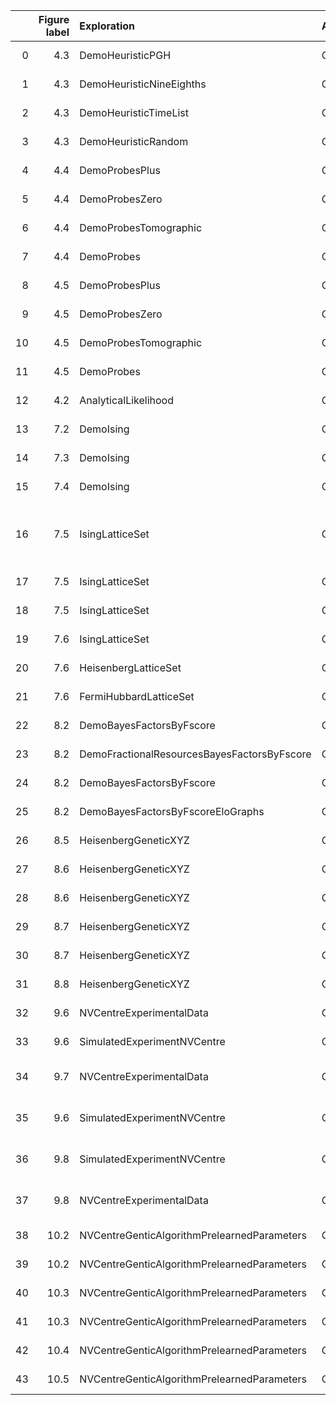 |    |   Figure label | Exploration                                 | Algorithm   |   Experiments |   Particles | Comment                                     | Data folder       | Plot method                              |   Plot level | Folder                            | Name                          | Instance run time   |   Number processes |
|---:|---------------:|:--------------------------------------------|:------------|--------------:|------------:|:--------------------------------------------|:------------------|:-----------------------------------------|-------------:|:----------------------------------|:------------------------------|:--------------------|-------------------:|
|  0 |            4.3 | DemoHeuristicPGH                            | QHL         |          1000 |        3000 | PGH                                         | Nov_27/19_39      | _plot_heuristic_attributes               |            4 | instances/qmla\_1/model\_training | heuristic\_attributes         | 0 days 00:09:41     |                  1 |
|  1 |            4.3 | DemoHeuristicNineEighths                    | QHL         |          1000 |        3000 | (9/8)^k heuristic                           | Nov_27/19_40      | _plot_heuristic_attributes               |            4 | instances/qmla\_1/model\_training | heuristic\_attributes         | 0 days 00:08:42     |                  1 |
|  2 |            4.3 | DemoHeuristicTimeList                       | QHL         |          1000 |        3000 | Time list                                   | Nov_27/19_42      | _plot_heuristic_attributes               |            4 | instances/qmla\_1/model\_training | heuristic\_attributes         | 0 days 00:10:16     |                  1 |
|  3 |            4.3 | DemoHeuristicRandom                         | QHL         |          1000 |        3000 | Random                                      | Nov_27/19_47      | _plot_heuristic_attributes               |            4 | instances/qmla\_1/model\_training | heuristic\_attributes         | 0 days 00:09:51     |                  1 |
|  4 |            4.4 | DemoProbesPlus                              | QHL         |          1000 |        3000 | ⎮+> probe                                   | Nov_27/14_43      | _plot_heuristic_attributes               |            4 | instances/qmla\_1                 | probes\_bloch\_sphere         | 0 days 00:13:20     |                  4 |
|  5 |            4.4 | DemoProbesZero                              | QHL         |          1000 |        3000 | ⎮0> probe                                   | Nov_27/14_45      | _plot_heuristic_attributes               |            4 | instances/qmla\_1/                | probes\_bloch\_sphere         | 0 days 00:13:20     |                  4 |
|  6 |            4.4 | DemoProbesTomographic                       | QHL         |          1000 |        3000 | tomographic probes                          | Nov_27/14_46      | _plot_heuristic_attributes               |            4 | instances/qmla\_1/model\_training | probes\_bloch\_sphere         | 0 days 00:13:20     |                  4 |
|  7 |            4.4 | DemoProbes                                  | QHL         |          1000 |        3000 | random probes                               | Nov_27/14_47      | _plot_heuristic_attributes               |            4 | instances/qmla\_1/model\_training | probes\_bloch\_sphere         | 0 days 00:13:20     |                  4 |
|  8 |            4.5 | DemoProbesPlus                              | QHL         |          1000 |        3000 | ⎮+> probe                                   | Nov_27/14_43      | _plot_heuristic_attributes               |            4 | instances/model\_training         | heuristic\_attributes         | 0 days 00:13:20     |                  4 |
|  9 |            4.5 | DemoProbesZero                              | QHL         |          1000 |        3000 | ⎮0> probe                                   | Nov_27/14_45      | _plot_heuristic_attributes               |            4 | instances/model\_training         | heuristic\_attributes         | 0 days 00:13:20     |                  4 |
| 10 |            4.5 | DemoProbesTomographic                       | QHL         |          1000 |        3000 | tomographic probes                          | Nov_27/14_46      | _plot_heuristic_attributes               |            4 | instances/model\_training         | heuristic\_attributes         | 0 days 00:13:20     |                  4 |
| 11 |            4.5 | DemoProbes                                  | QHL         |          1000 |        3000 | random probes                               | Nov_27/14_47      | _plot_heuristic_attributes               |            4 | instances/model\_training         | heuristic\_attributes         | 0 days 00:13:20     |                  4 |
| 12 |            4.2 | AnalyticalLikelihood                        | QHL         |           500 |        2000 |                                             | Nov_16/14_28      | _plot_learning_summary                   |            4 | instances/model\_training         | learning\_summary             | 0 days 00:11:55     |                  1 |
| 13 |            7.2 | DemoIsing                                   | QHL         |           500 |        5000 |                                             | Nov_18/13_56      | _plot_learning_summary                   |            6 | instances                         | learning\_summary             | 0 days 03:13:50     |                  1 |
| 14 |            7.3 | DemoIsing                                   | QHL         |          1000 |        5000 |                                             | Nov_18/13_56      | _plot_learning_summary                   |            6 | instances                         | learning\_summary             | 0 days 03:13:50     |                  1 |
| 15 |            7.4 | DemoIsing                                   | QHL         |          1000 |        5000 |                                             | Nov_18/13_56      | _plot_dynamics                           |            6 | instances                         | dynamics                      | 0 days 03:13:50     |                  2 |
| 16 |            7.5 | IsingLatticeSet                             | QMLA        |          1000 |        4000 | Overall figure combines default plots below | Nov_19/12_04      | N/A                                      |            1 | instances                         |                               | 0 days 03:36:40     |                 16 |
| 17 |            7.5 | IsingLatticeSet                             | QMLA        |          1000 |        4000 | Subfigures (c),(d)                          | Nov_19/12_04      | _plot_dynamics_all_models_on_branches    |            2 | instances/qmla\_1/branches        | dynamics\_branch\_1.png       | 0 days 03:36:40     |                 16 |
| 18 |            7.5 | IsingLatticeSet                             | QMLA        |          1000 |        4000 | Subfigure (e)                               | Nov_19/12_04      | _plot_bayes_factors                      |            3 | instances/qmla\_1/                | bayes\_factors.png            | 0 days 03:36:40     |                 16 |
| 19 |            7.6 | IsingLatticeSet                             | QMLA        |          1000 |        4000 | Ising                                       | Sep_30/22_40      | plot_scores                              |            1 | performance                       | model\_wins                   | 0 days 05:33:20     |                 16 |
| 20 |            7.6 | HeisenbergLatticeSet                        | QMLA        |          1000 |        4000 | Heisenberg                                  | Oct_22/20_45      | plot_scores                              |            1 | performance                       | model\_wins                   | 0 days 05:33:20     |                 16 |
| 21 |            7.6 | FermiHubbardLatticeSet                      | QMLA        |          1000 |        4000 | Hubbard                                     | Oct_02/00_09      | plot_scores                              |            1 | performance                       | model\_wins                   | 1 days 09:20:00     |                 16 |
| 22 |            8.2 | DemoBayesFactorsByFscore                    | QMLA        |           500 |        2500 | Subfigure (a)                               | Dec_09/12_29      | _plot_bayes_factors                      |            3 | instances/qmla\_1/                | bayes\_factors\_by\_f\_score  | 0 days 01:06:40     |                 16 |
| 23 |            8.2 | DemoFractionalResourcesBayesFactorsByFscore | QMLA        |           500 |        2500 | Subfigure (b)                               | Dec_09/12_31      | _plot_bayes_factors                      |            3 | instances/qmla\_1/                | bayes\_factors\_by\_f\_score  | 0 days 01:06:40     |                 16 |
| 24 |            8.2 | DemoBayesFactorsByFscore                    | QMLA        |          1000 |        5000 | Subfigure (c)                               | Dec_09/12_33      | _plot_bayes_factors                      |            3 | instances/qmla\_1/                | bayes\_factors\_by\_f\_score  | 0 days 01:06:40     |                 16 |
| 25 |            8.2 | DemoBayesFactorsByFscoreEloGraphs           | QMLA        |           500 |        2500 | Subfigure (d)                               | Dec_09/12_32      | _plot_bayes_factors                      |            3 | instances/qmla\_1/                | bayes\_factors\_by\_f\_score  | 0 days 01:06:40     |                  1 |
| 26 |            8.5 | HeisenbergGeneticXYZ                        | QMLA        |           500 |        2500 |                                             | Dec_10/14_40      | plot_rating_progress_single_model_static |            2 | instances/qmla\_1/                | ratings\_progress\_champion   | 0 days 01:06:40     |                 16 |
| 27 |            8.6 | HeisenbergGeneticXYZ                        | QMLA        |           500 |        2500 | main figure                                 | Dec_10/14_40      | plot_model_ratings                       |            4 | instances/qmla\_1/                | ratings                       | 0 days 01:06:40     |                 16 |
| 28 |            8.6 | HeisenbergGeneticXYZ                        | QMLA        |           500 |        2500 | pie chart inset                             | Dec_10/14_40      | plot_selection_probabilities             |            5 | instances/qmla\_1/                | selection\_probabilities      | 0 days 01:06:40     |                 16 |
| 29 |            8.7 | HeisenbergGeneticXYZ                        | QMLA        |           500 |        2500 | Subfigure (a)                               | Mar_07/12_40      | plot_models_ratings_against_generation   |            4 | instances/qmla\_1/                | elo\_ratings\_of\_all\_models | 0 days 06:23:20     |                 16 |
| 30 |            8.7 | HeisenbergGeneticXYZ                        | QMLA        |           500 |        2500 | Subfigure (b)                               | Dec_10/16_12      | _plot_gene_pool_progression              |            4 | instances/qmla\_1/                | gene\_pool\_progression       | 0 days 06:23:20     |                 16 |
| 31 |            8.8 | HeisenbergGeneticXYZ                        | QMLA        |           500 |        2500 | Subfigures (b,c,d)                          | Dec_18/20_12      | N/A                                      |            1 | instances                         |                               | 0 days 15:33:20     |                 16 |
| 32 |            9.6 | NVCentreExperimentalData                    | QMLA        |          1000 |        3000 | Experimental data                           | 2019/Oct_02/18_01 | _plot_model_terms                        |            1 | instances/qmla\_1/                | composition\_of\_models       | 0 days 16:40:00     |                 16 |
| 33 |            9.6 | SimulatedExperimentNVCentre                 | QMLA        |          1000 |        3000 | Simulation data                             | 2019/Oct_02/18_16 | _plot_model_terms                        |            1 | instances/qmla\_1/                | composition\_of\_models       | 0 days 16:40:00     |                 16 |
| 34 |            9.7 | NVCentreExperimentalData                    | QMLA        |          1000 |        3000 | (a) Experimental data                       | 2019/Oct_02/18_01 | plot_dynamics_multiple_models            |            1 | performance                       | dynamics                      | 0 days 16:40:00     |                 16 |
| 35 |            9.6 | SimulatedExperimentNVCentre                 | QMLA        |          1000 |        3000 | (b) Simulation data                         | 2019/Oct_02/18_16 | plot_dynamics_multiple_models            |            1 | performance                       | dynamics                      | 0 days 16:40:00     |                 16 |
| 36 |            9.8 | SimulatedExperimentNVCentre                 | QMLA        |          1000 |        3000 | (a) Simulation data                         | 2019/Oct_02/18_16 | plot_terms_and_parameters                |            1 | champion\_models                  | terms\_and\_params            | 0 days 16:40:00     |                 16 |
| 37 |            9.8 | NVCentreExperimentalData                    | QMLA        |          1000 |        3000 | (b) Experimental data                       | 2019/Oct_02/18_01 | plot_terms_and_parameters                |            1 | champion\_models                  | terms\_and\_params            | 0 days 16:40:00     |                 16 |
| 38 |           10.2 | NVCentreGenticAlgorithmPrelearnedParameters | QMLA        |             2 |           5 | (Left) probes                               | Sep_09/12_00      | generate_evaluation_data                 |            1 | evaluation                        | probes                        | 0 days 00:25:00     |                 16 |
| 39 |           10.2 | NVCentreGenticAlgorithmPrelearnedParameters | QMLA        |             2 |           5 | (Right) times                               | Sep_09/12_00      | generate_evaluation_data                 |            1 | evaluation                        | times                         | 0 days 00:25:00     |                 16 |
| 40 |           10.3 | NVCentreGenticAlgorithmPrelearnedParameters | QMLA        |             2 |           5 | Subfigure (a)                               | Sep_09/12_00      | _plot_gene_pool_progression              |            1 | instances/qmla\_1                 | gene\_pool\_progression       | 0 days 00:25:00     |                 16 |
| 41 |           10.3 | NVCentreGenticAlgorithmPrelearnedParameters | QMLA        |             2 |           5 | Subfigure (b)                               | Sep_09/12_00      | _plot_dynamics                           |            1 | instances/qmla\_1/model\_training | dynamics                      | 0 days 00:25:00     |                 16 |
| 42 |           10.4 | NVCentreGenticAlgorithmPrelearnedParameters | QMLA        |             2 |           5 | Not built in                                | Sep_08/23_58      | N/A                                      |            1 | N/A                               |                               | 0 days 00:25:00     |                 16 |
| 43 |           10.5 | NVCentreGenticAlgorithmPrelearnedParameters | QMLA        |             2 |           5 | Not built in                                | Sep_08/23_58      | N/A                                      |            1 | N/A                               |                               | 0 days 00:25:00     |                 16 |